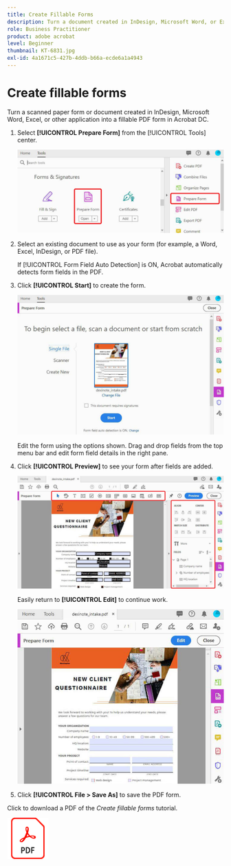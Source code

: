 ```yaml
---
title: Create Fillable Forms
description: Turn a document created in InDesign, Microsoft Word, or Excel into a fillable PDF form
role: Business Practitioner
product: adobe acrobat
level: Beginner
thumbnail: KT-6831.jpg
exl-id: 4a1671c5-427b-4ddb-b66a-ecde6a1a4943
---
```

# Create fillable forms

Turn a scanned paper form or document created in InDesign, Microsoft Word, Excel, or other application into a fillable PDF form in Acrobat DC.

1. Select **[!UICONTROL Prepare Form]** from the [!UICONTROL Tools] center.

    ![Form Step 1](../assets/Form_1.png)

1. Select an existing document to use as your form (for example, a Word, Excel, InDesign, or PDF file). 

    If [!UICONTROL Form Field Auto Detection] is ON, Acrobat automatically detects form fields in the PDF. 

1. Click **[!UICONTROL Start]** to create the form.

    ![Form Step 2](../assets/Form_2.png)

    Edit the form using the options shown. Drag and drop fields from the top menu bar and edit form field details in the right pane. 

1. Click **[!UICONTROL Preview]** to see your form after fields are added.

    ![Form Step 3](../assets/Form_3.png)

    Easily return to **[!UICONTROL Edit]** to continue work.

    ![Form Step 4](../assets/Form_4.png)

1. Click **[!UICONTROL File > Save As]** to save the PDF form.

Click to download a PDF of the *Create fillable forms* tutorial.    

[![Download Create fillable forms tutorial](../assets/acrobat_PDF_96.png)](../assets/AcrobatDCForms.pdf)
